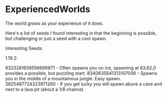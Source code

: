 # ExperiencedWorlds
 The world grows as your experience of it does.


Here's a list of seeds I found interesting in that the beginning is possible, but challenging or just a seed with a cool spawn.

Interesting Seeds:

1.19.2:

6323281639556699871 - Often spawns you on ice, spawning at 63,62,0 provides a possible, but puzzling start.
8340635641313107006 - Spawns you in the middle of a mountainous jungle. Easy spawn.
3625487724323971260 - If you get lucky you will spawn above a cave and next to a lava pit (about a 1/8 chance)
